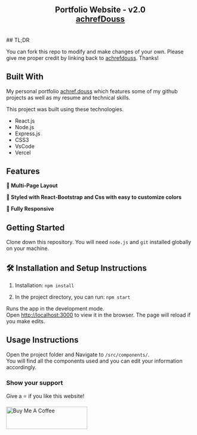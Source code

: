 <h2 align="center">
  Portfolio Website - v2.0<br/>
  <a href="https://soumyajit.vercel.app/" target="_blank">achrefDouss</a>
</h2>


<br/>
## TL;DR

You can fork this repo to modify and make changes of your own. Please give me proper credit by linking back to [achrefdouss](https://github.com/AchrefDouss/Portfolio). Thanks!

## Built With

My personal portfolio <a href="https://soumyajit.vercel.app/" target="_blank">achref.douss</a> which features some of my github projects as well as my resume and technical skills.<br/>

This project was built using these technologies.

- React.js
- Node.js
- Express.js
- CSS3
- VsCode
- Vercel

## Features

**📖 Multi-Page Layout**

**🎨 Styled with React-Bootstrap and Css with easy to customize colors**

**📱 Fully Responsive**

## Getting Started

Clone down this repository. You will need `node.js` and `git` installed globally on your machine.

## 🛠 Installation and Setup Instructions

1. Installation: `npm install`

2. In the project directory, you can run: `npm start`

Runs the app in the development mode.\
Open [http://localhost:3000](http://localhost:3000) to view it in the browser.
The page will reload if you make edits.

## Usage Instructions

Open the project folder and Navigate to `/src/components/`. <br/>
You will find all the components used and you can edit your information accordingly.

### Show your support

Give a ⭐ if you like this website!

<a href="https://bmc.link/achrefdouss" target="_blank"><img src="https://cdn.buymeacoffee.com/buttons/v2/default-violet.png" alt="Buy Me A Coffee" height= "60px" width= "217px" ></a>

